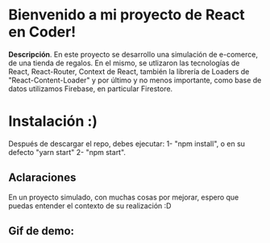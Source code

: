 # Bienvenido a mi proyecto de React en Coder!

**Descripción**. 
En este proyecto se desarrollo una simulación de e-comerce, de una tienda de regalos.  En el mismo, se utlizaron las tecnologías de React, React-Router, Context de React, también la librería de Loaders de "React-Content-Loader" y por último y no menos importante, como base de datos utilizamos Firebase, en particular Firestore.


# Instalación :)

Después de descargar el repo, debes ejecutar:
1- "npm install", o en su defecto "yarn start"
2- "npm start".

## Aclaraciones
En un proyecto simulado, con muchas cosas por mejorar, espero que puedas entender el contexto de su realización :D

##  Gif de demo:
